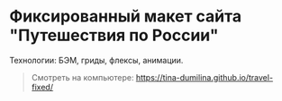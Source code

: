 # Фиксированный макет сайта "Путешествия по России"
Технологии: БЭМ, гриды, флексы, анимации.

> Смотреть на компьютере: https://tina-dumilina.github.io/travel-fixed/
